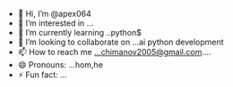 - 👋 Hi, I’m @apex064
- 👀 I’m interested in ...
- 🌱 I’m currently learning ..python$
- 💞️ I’m looking to collaborate on ...ai python development
- 📫 How to reach me ...chimanov2005@gmail.com....
- 😄 Pronouns: ...hom,he
- ⚡ Fun fact: ...

<!---
crawler60/crawler60 is a ✨ special ✨ repository because its `README.md` (this file) appears on your GitHub profile.
You can click the Preview link to take a look at your changes.
--->
